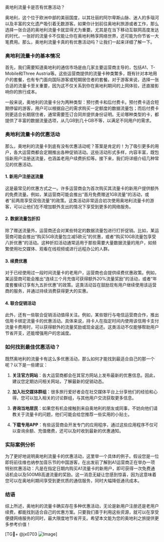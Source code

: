 奥地利流量卡是否有优惠活动？

奥地利，这个位于欧洲中部的美丽国度，以其壮丽的阿尔卑斯山脉、迷人的多瑙河以及丰富的文化遗产吸引着无数游客。如果你计划前往奥地利旅游或者工作，那么选择一张合适的奥地利流量卡就显得尤为重要。尤其是在当下移动互联网高度发达的时代，一张好的流量卡不仅能让你在奥地利畅享网络世界，还可能为你节省一大笔费用。那么，奥地利流量卡真的有优惠活动吗？让我们一起来详细了解一下。

### 奥地利流量卡的基本情况

首先，我们需要知道奥地利的通信市场是由几家主要运营商主导的，包括A1、T-Mobile和Three Austria等。这些运营商提供的流量卡种类繁多，既有针对本地用户的套餐，也有专门面向国际游客或短期居住者的套餐。对于游客来说，选择一张合适的流量卡至关重要，因为这不仅关系到你在奥地利期间的上网体验，还直接影响你的旅行成本。

一般来说，奥地利的流量卡分为两种类型：预付费卡和后付费卡。预付费卡适合短期停留的游客，用户可以根据自己的需求购买一定额度的数据流量包；而后付费卡则更适合长期居住者，通常需要签订合同并提供身份证明。无论哪种类型的卡，都提供了丰富的数据流量选项，从几GB到几十GB不等，以满足不同用户的需求。

### 奥地利流量卡的优惠活动

那么，奥地利的流量卡到底有没有优惠活动呢？答案是肯定的！为了吸引更多的用户，各大运营商都会定期推出各种促销活动。这些活动形式多样，内容丰富，既包括新用户注册送流量，也涵盖老用户续费折扣等。接下来，我们将详细介绍几种常见的优惠活动。

#### 1. 新用户注册送流量

这是最常见的优惠方式之一。许多运营商会为首次购买其流量卡的新用户提供额外的免费流量。例如，某运营商可能会推出“首月免费赠送1GB流量”的活动，或者“前两周享受双倍流量”的政策。这类活动非常适合初次使用奥地利流量卡的游客，可以让他们在不增加额外支出的情况下享受到更多的网络服务。

#### 2. 数据流量包折扣

除了赠送流量外，运营商还会对某些特定的数据流量包进行打折促销。比如，某运营商可能会推出“购买5GB流量包立减5欧元”的优惠，或者“购买10GB流量包享受八折优惠”的活动。这种折扣活动通常适用于那些需要大量数据流量的用户，如频繁使用社交媒体、观看在线视频或进行远程办公的人群。

#### 3. 续费优惠

对于已经使用过一段时间流量卡的老用户，运营商也会提供续费优惠政策。例如，某运营商可能会推出“连续三个月充值可获得额外20%流量奖励”的活动，或者“年度套餐续订享有九五折优惠”的政策。这类活动旨在鼓励现有用户继续使用该运营商的服务，并通过持续消费获得更大的实惠。

#### 4. 联合促销活动

此外，还有一些联合促销活动值得关注。例如，某些银行与电信运营商合作，推出信用卡绑定流量卡的优惠活动。具体来说，持卡人在指定时间内使用该信用卡支付流量卡费用时，可以获得额外的流量奖励或现金返还。这类活动不仅能够帮助用户节省开支，还能增强用户的忠诚度。

### 如何找到最佳优惠活动？

既然奥地利的流量卡有这么多优惠活动，那么如何才能找到最适合自己的那一个呢？以下是一些建议：

1. **关注官方网站**：各大运营商都会在其官方网站上发布最新的优惠信息。因此，建议您定期访问相关网站，了解最新的促销动态。
   
2. **加入社交媒体群组**：很多旅行爱好者会在社交媒体平台上分享他们的经验和心得，您可以加入相关的讨论群组，与其他用户交流获取更多信息。
   
3. **咨询当地居民**：如果您有机会接触到来自奥地利的朋友或同事，不妨向他们请教关于流量卡的问题，他们可能会给您推荐一些实用的小贴士。

4. **下载专用APP**：有些运营商会开发专门的应用程序，通过这些应用程序不仅可以查询余额、充值缴费，还可以及时收到最新的优惠通知。

### 实际案例分析

为了更好地说明奥地利流量卡的优惠活动，这里举一个具体的例子。假设您是一位即将前往维也纳参加音乐节的中国游客，在出发前了解到A1运营商正在举办一项特别优惠活动：凡是在指定日期内购买A1流量卡的新用户，即可获得一次免费通话机会以及500MB高速流量的奖励。这一消息无疑让您感到惊喜，因为这意味着您可以在奥地利期间享受到更优质的通信服务，同时大幅降低通讯成本。

### 结语

综上所述，奥地利的流量卡确实存在多种优惠活动，无论是新用户注册还是老用户续费，都能找到适合自己的优惠方案。只要我们善于利用这些资源，就可以在享受便捷网络服务的同时，最大限度地节省开支。希望本文能为您的奥地利之旅提供更多参考价值！

[TG💪+ @jx0703 ![Image](https://github.com/user-attachments/assets/dbca1d08-cadb-493c-b0ec-ad6f7a83f270)]